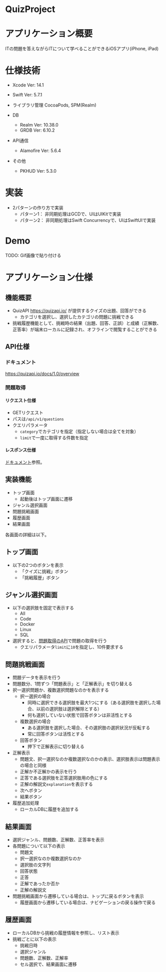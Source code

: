 # QuizProject

# アプリケーション概要
ITの問題を答えながらITについて学べることができるiOSアプリ(iPhone, iPad)

# 仕様技術

- Xcode Ver: 14.1
- Swift Ver: 5.7.1 
- ライブラリ管理 CocoaPods, SPM(Realm)

- DB
  - Realm Ver: 10.38.0
  - GRDB  Ver: 6.10.2

- API通信
  - Alamofire Ver: 5.6.4

- その他
  - PKHUD Ver: 5.3.0
 
# 実装

- 2パターンの作り方で実装
    - パターン1： 非同期処理はGCDで、UIはUIKitで実装
    - パターン2： 非同期処理はSwift Concurrencyで、UIはSwiftUIで実装

# Demo
TODO: Gif画像で貼り付ける

# アプリケーション仕様

## 機能概要

- QuizAPI https://quizapi.io/ が提供するクイズの出題、回答ができる
    - カテゴリを選択し、選択したカテゴリの問題に挑戦できる
- 挑戦履歴機能として、挑戦時の結果（出題、回答、正誤）と成績（正解数、正答率）が端末ローカルに記録され、オフラインで閲覧することができる

## API仕様

### ドキュメント

https://quizapi.io/docs/1.0/overview

### 問題取得

#### リクエスト仕様

- GETリクエスト
- パスは`/api/v1/questions`
- クエリパラメータ
    - `category`でカテゴリを指定（指定しない場合は全てを対象）
    - `limit`で一度に取得する件数を指定

#### レスポンス仕様

[ドキュメント](https://quizapi.io/docs/1.0/random-quiz)参照。

## 実装機能

- トップ画面
    - 起動後はトップ画面に遷移
- ジャンル選択画面
- 問題挑戦画面
- 履歴画面
- 結果画面

各画面の詳細は以下。

## トップ画面

- 以下の2つのボタンを表示
    - 「クイズに挑戦」ボタン
    - 「挑戦履歴」ボタン

## ジャンル選択画面

- 以下の選択肢を固定で表示する
    - All
    - Code
    - Docker
    - Linux
    - SQL
- 選択すると、[問題取得のAPI](#問題取得)で問題の取得を行う
    - クエリパラメータ`limit`に`10`を指定し、10件要求する

## 問題挑戦画面

- 問題データを表示を行う
- 問題数分、1問ずつ「問題表示」と「正解表示」を切り替える
- 択一選択問題か、複数選択問題なのかを表示する
    - 択一選択の場合
        - 同時に選択できる選択肢を最大1つにする（ある選択肢を選択した場合、以前の選択肢は選択解除とする）
        - 何も選択していない状態で回答ボタンは非活性とする
    - 複数選択の場合
        - ある選択肢を選択した場合、その選択肢の選択状況が反転する
        - 常に回答ボタンは活性とする
    - 回答ボタン
        - 押下で正解表示に切り替える
- 正解表示
    - 問題文、択一選択なのか複数選択なのかの表示、選択肢表示は問題表示の場合と同様
    - 正解か不正解かの表示を行う
    - 正答である選択肢を正答選択肢用の色にする
    - 正解の解説文`explanation`を表示する
    - 次へボタン
    - 結果ボタン
- 履歴追加処理
    - ローカルDBに履歴を追加する

## 結果画面

- 選択ジャンル、問題数、正解数、正答率を表示
- 各問題について以下の表示
    - 問題文
    - 択一選択なのか複数選択なのか
    - 選択肢の文字列
    - 回答状態
    - 正答
    - 正解であったか否か
    - 正解の解説文
- 問題挑戦画面から遷移している場合は、トップに戻るボタンを表示
    - 履歴画面から遷移している場合は、ナビゲーションの戻る操作で戻る

## 履歴画面

- ローカルDBから挑戦の履歴情報を参照し、リスト表示
- 挑戦ごとに以下の表示
    - 挑戦日時
    - 選択ジャンル
    - 問題数、正解数、正解率
    - セル選択で、結果画面に遷移


